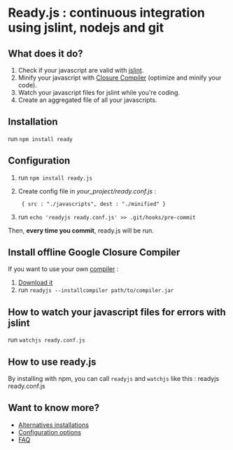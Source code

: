 # Ready.js : continuous integration using jslint, nodejs and git

## What does it do?
1. Check if your javascript are valid with [jslint](http://www.jslint.com/).
2. Minify your javascript with [Closure Compiler](http://code.google.com/closure/compiler/) (optimize and minify your code).
3. Watch your javascript files for jslint while you're coding.
4. Create an aggregated file of all your javascripts.

## Installation

run `npm install ready`

## Configuration
1. run `npm install ready.js`
3. Create config file in *your_project/ready.conf.js* :

        { src : "./javascripts", dest : "./minified" }
      
4. run `echo 'readyjs ready.conf.js' >> .git/hooks/pre-commit`

Then, **every time you commit**, ready.js will be run.

## Install offline Google Closure Compiler
If you want to use your own [compiler](http://code.google.com/closure/compiler/) :

1. [Download it](http://closure-compiler.googlecode.com/files/compiler-latest.zip)
2. run `readyjs --installcompiler path/to/compiler.jar`

## How to watch your javascript files for errors with jslint

run `watchjs ready.conf.js`

## How to use ready.js
By installing with npm, you can call `readyjs` and `watchjs` like this :
    readyjs ready.conf.js

## Want to know more?

* [Alternatives installations](http://github.com/dsimard/ready.js/wiki)
* [Configuration options](https://github.com/dsimard/ready.js/wiki/Configuration-options)
* [FAQ](https://github.com/dsimard/ready.js/wiki/FAQ)



